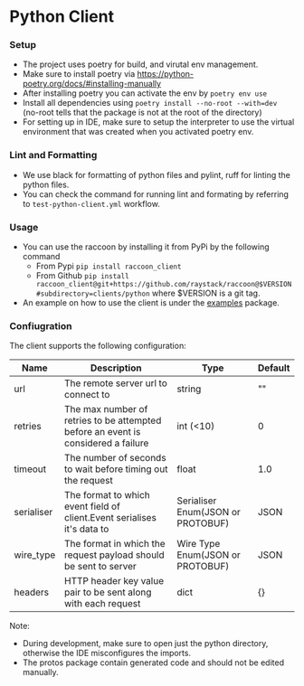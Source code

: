 # Python Client

### Setup
- The project uses poetry for build, and virutal env management.
- Make sure to install poetry via https://python-poetry.org/docs/#installing-manually
- After installing poetry you can activate the env by `poetry env use`
- Install all dependencies using `poetry install --no-root --with=dev` (no-root tells that the package is not at the root of the directory)
- For setting up in IDE, make sure to setup the interpreter to use the virtual environment that was created when you activated poetry env.

### Lint and Formatting
- We use black for formatting of python files and pylint, ruff for linting the python files.
- You can check the command for running lint and formating by referring to `test-python-client.yml` workflow.

### Usage
- You can use the raccoon by installing it from PyPi by the following command
  - From Pypi
  ```pip install raccoon_client``` 
  - From Github 
  ```pip install raccoon_client@git+https://github.com/raystack/raccoon@$VERSION#subdirectory=clients/python```
    where $VERSION is a git tag.
- An example on how to use the client is under the [examples](examples) package.

### Confiugration
The client supports the following configuration:

| Name    | Description                                                                       | Type                              | Default |
|---------|-----------------------------------------------------------------------------------|-----------------------------------|---------|
| url     | The remote server url to connect to                                               | string                            | ""      |
| retries | The max number of retries to be attempted before an event is considered a failure | int (<10)                         | 0       |
| timeout | The number of seconds to wait before timing out the request                       | float                             | 1.0     |
| serialiser | The format to which event field of client.Event serialises it's data to           | Serialiser Enum(JSON or PROTOBUF) | JSON    |
|wire_type | The format in which the request payload should be sent to server                  | Wire Type Enum(JSON or PROTOBUF)  | JSON | 
| headers | HTTP header key value pair to be sent along with each request | dict                              | {} |


Note: 
- During development, make sure to open just the python directory, otherwise the IDE misconfigures the imports.
- The protos package contain generated code and should not be edited manually.

